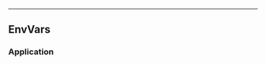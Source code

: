 <!-- Space: Projects -->
<!-- Parent: TerraformOci -->
<!-- Title: EnvVars TerraformOci -->
<!-- Label: TerraformOci -->
<!-- Label: Project -->
<!-- Label: EnvVars -->
<!-- Include: disclaimer.md -->
<!-- Include: ac:toc -->

---

## EnvVars

### Application
